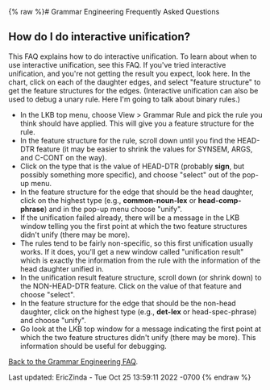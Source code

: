 {% raw %}# Grammar Engineering Frequently Asked Questions

## How do I do interactive unification?

This FAQ explains how to do interactive unification. To learn about when
to use interactive unification, see this FAQ. If you've tried
interactive unification, and you're not getting the result you expect,
look here. In the chart, click on each of the daughter edges, and select
"feature structure" to get the feature structures for the edges.
(Interactive unification can also be used to debug a unary rule. Here
I'm going to talk about binary rules.)

- In the LKB top menu, choose View &gt; Grammar Rule and pick the rule
you think should have applied. This will give you a feature
structure for the rule.
- In the feature structure for the rule, scroll down until you find
the HEAD-DTR feature (it may be easier to shrink the values for
SYNSEM, ARGS, and C-CONT on the way).
- Click on the type that is the value of HEAD-DTR (probably **sign**,
but possibly something more specific), and choose "select" out of
the pop-up menu.
- In the feature structure for the edge that should be the head
daughter, click on the highest type (e.g., **common-noun-lex** or
**head-comp-phrase**) and in the pop-up menu choose "unify".
- If the unification failed already, there will be a message in the
LKB window telling you the first point at which the two feature
structures didn't unify (there may be more).
- The rules tend to be fairly non-specific, so this first unification
usually works. If it does, you'll get a new window called
"unification result" which is exactly the information from the rule
with the information of the head daughter unified in.
- In the unification result feature structure, scroll down (or shrink
down) to the NON-HEAD-DTR feature. Click on the value of that
feature and choose "select".
- In the feature structure for the edge that should be the non-head
daughter, click on the highest type (e.g., **det-lex** or
head-spec-phrase) and choose "unify".
- Go look at the LKB top window for a message indicating the first
point at which the two feature structures didn't unify (there may be
more). This information should be useful for debugging.

[Back to the Grammar Engineering FAQ](/GrammarEngineeringFaq).

Last updated: EricZinda - Tue Oct 25 13:59:11 2022 -0700
{% endraw %}